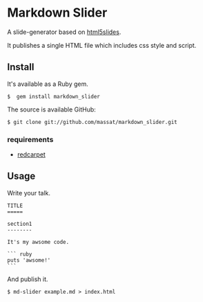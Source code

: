 
Markdown Slider
===============

A slide-generator based on [html5slides](http://html5slides.googlecode.com/).

It publishes a single HTML file which includes css style and script.


Install
-------

It's available as a Ruby gem.

```
$  gem install markdown_slider
```

The source is available GitHub:

```
$ git clone git://github.com/massat/markdown_slider.git
```

### requirements

* [redcarpet](https://github.com/tanoku/redcarpet)


Usage
-----------

Write your talk.

    TITLE
    =====

    section1
    --------

    It's my awsome code.

    ``` ruby
    puts 'awsome!'
    ```

And publish it.

    $ md-slider example.md > index.html

